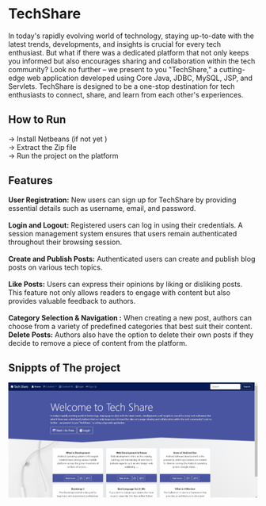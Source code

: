 # TechShare
In today's rapidly evolving world of technology, staying up-to-date with the latest trends, developments, and insights is crucial for every tech enthusiast. But what if there was a dedicated platform that not only keeps you informed but also encourages sharing and collaboration within the tech community? Look no further – we present to you "TechShare," a cutting-edge web application developed using Core Java, JDBC, MySQL, JSP, and Servlets. TechShare is designed to be a one-stop destination for tech enthusiasts to connect, share, and learn from each other's experiences.

## How to Run
-> Install Netbeans (if not yet )
<br>
-> Extract the Zip file
<br>
-> Run the project on the platform
<br>
## Features
**User Registration:** New users can sign up for TechShare by providing essential details such as username, email, and password. 
<br>
<br>
**Login and Logout:** Registered users can log in using their credentials. A session management system ensures that users remain authenticated throughout their browsing session. 
<br>
<br>
**Create and Publish Posts:** Authenticated users can create and publish blog posts on various tech topics.
<br>
<br>
**Like Posts:** Users can express their opinions by liking or disliking posts. This feature not only allows readers to engage with content but also provides valuable feedback to authors.
<br>
<br>
**Category Selection & Navigation :**  When creating a new post, authors can choose from a variety of predefined categories that best suit their content.
<br>
**Delete Posts:** Authors also have the option to delete their own posts if they decide to remove a piece of content from the platform.
## Snippts of The project

![Image](/ScreenShot/Dash.jpg)
